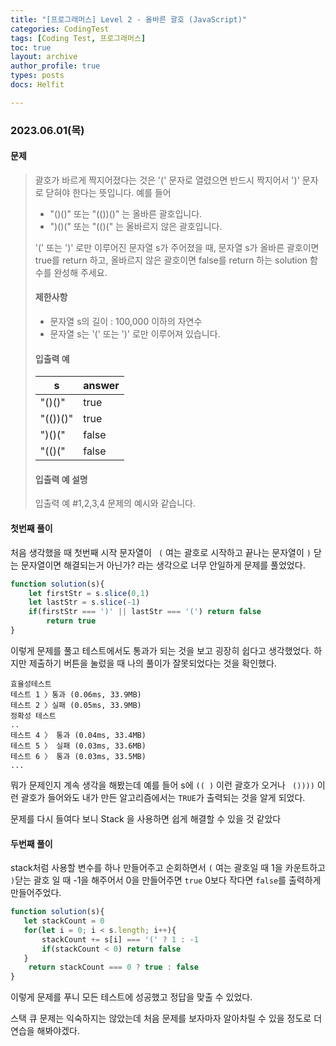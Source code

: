 ```yaml
---
title: "[프로그래머스] Level 2 - 올바른 괄호 (JavaScript)"
categories: CodingTest
tags: [Coding Test, 프로그래머스]
toc: true
layout: archive
author_profile: true
types: posts
docs: Helfit

---
```


###  2023.06.01(목)



#### 문제 



> 괄호가 바르게 짝지어졌다는 것은 '(' 문자로 열렸으면 반드시 짝지어서 ')' 문자로 닫혀야 한다는 뜻입니다. 예를 들어
>
> - "()()" 또는 "(())()" 는 올바른 괄호입니다.
> - ")()(" 또는 "(()(" 는 올바르지 않은 괄호입니다.
>
> '(' 또는 ')' 로만 이루어진 문자열 s가 주어졌을 때, 문자열 s가 올바른 괄호이면 true를 return 하고, 올바르지 않은 괄호이면 false를 return 하는 solution 함수를 완성해 주세요.
>
> #### **제한사항**
>
> - 문자열 s의 길이 : 100,000 이하의 자연수
> - 문자열 s는 '(' 또는 ')' 로만 이루어져 있습니다.
>
> 
>
> #### **입출력 예**
>
> | **s**    | **answer** |
> | -------- | ---------- |
> | "()()"   | true       |
> | "(())()" | true       |
> | ")()("   | false      |
> | "(()("   | false      |
>
> 
>
> #### **입출력 예 설명**
>
> 입출력 예 #1,2,3,4
> 문제의 예시와 같습니다.



#### 첫번째 풀이 

처음 생각했을 때 첫번째 시작 문자열이 ` (` 여는 괄호로 시작하고 끝나는 문자열이 `)` 닫는 문자열이면 해결되는거 아닌가? 라는 생각으로 너무 안일하게 문제를 풀었었다. 

```js
function solution(s){
    let firstStr = s.slice(0,1)
    let lastStr = s.slice(-1)
    if(firstStr === ')' || lastStr === '(') return false
        return true
}
```

이렇게 문제를 풀고 테스트에서도 통과가 되는 것을 보고 굉장히 쉽다고 생각했었다. 
하지만 제출하기 버튼을 눌렀을 때 나의 풀이가 잘못되었다는 것을 확인했다. 

```
효율성테스트
테스트 1 〉통과 (0.06ms, 33.9MB)
테스트 2 〉실패 (0.05ms, 33.9MB)
정확성 테스트
..
테스트 4 〉	통과 (0.04ms, 33.4MB)
테스트 5 〉	실패 (0.03ms, 33.6MB)
테스트 6 〉	통과 (0.03ms, 33.5MB)
...
```

뭐가 문제인지 계속 생각을 해봤는데 예를 들어 s에 	`(( )` 이런 괄호가 오거나 ` ())))` 이런 괄호가 들어와도 내가 만든 알고리즘에서는 `TRUE`가 출력되는 것을 알게 되었다. 

문제를 다시 들여다 보니 Stack 을 사용하면 쉽게 해결할 수 있을 것 같았다 



#### 두번째 풀이

stack처럼 사용할 변수를 하나 만들어주고 순회하면서 `(` 여는 괄호일 때 1을 카운트하고 `)`닫는 괄호 일 때 -1을 해주어서 0을 만들어주면 `true` 0보다 작다면 `false`를 출력하게 만들어주었다. 

```js
function solution(s){
   let stackCount = 0 
   for(let i = 0; i < s.length; i++){
       stackCount += s[i] === '(' ? 1 : -1
       if(stackCount < 0) return false
   }
    return stackCount === 0 ? true : false
}
```

이렇게 문제를 푸니 모든 테스트에 성공했고 정답을 맞출 수 있었다. 

스택 큐 문제는 익숙하지는 않았는데 처음 문제를 보자마자 알아차릴 수 있을 정도로 더 연습을 해봐야겠다. 
